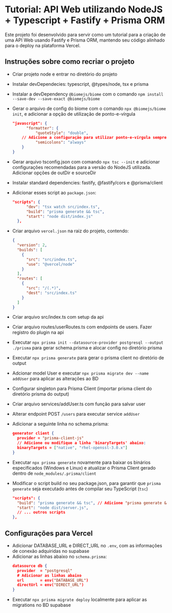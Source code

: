 # Tutorial: API Web utilizando NodeJS + Typescript + Fastify + Prisma ORM

Este projeto foi desenvolvido para servir como um tutorial para a criação de uma API Web usando Fastify e Prisma ORM, mantendo seu código alinhado para o deploy na plataforma Vercel.

## Instruções sobre como recriar o projeto

- Criar projeto node e entrar no diretório do projeto
- Instalar devDependecies: typescript, @types/node, tsx e prisma
- Instalar a devDependency `@biomejs/biome` com o comando `npm install --save-dev --save-exact @biomejs/biome`
- Gerar o arquivo de config do biome com o comando `npx @biomejs/biome init`, e adicionar a opção de utilização de ponto-e-vírgula

  ```json
  "javascript": {
		"formatter": {
			"quoteStyle": "double",
      // Adicione a configuração para utilizar ponto-e-vírgula sempre.
			"semicolons": "always"
	  }
  }
  ```
- Gerar arquivo tsconfig.json com comando `npx tsc --init` e adicionar configurações recomendadas para a versão do NodeJS utilizada. Adicionar opções de outDir e sourceDir
- Instalar standard dependencies: fastify, @fastify/cors e @prisma/client
- Adicionar esses script ao `package.json`:

  ```json
  "scripts": {
		"dev": "tsx watch src/index.ts",
		"build": "prisma generate && tsc",
		"start": "node dist/index.js"
	},
  ```
- Criar arquivo `vercel.json` na raiz do projeto, contendo:

  ```json
  {
	"version": 2,
    "builds": [
      {
        "src": "src/index.ts",
        "use": "@vercel/node"
      }
    ],
    "routes": [
      {
        "src": "/(.*)",
        "dest": "src/index.ts"
      }
    ]
  }
  ```
- Criar arquivo src/index.ts com setup da api
- Criar arquivo routes/userRoutes.ts com endpoints de users. Fazer registro do plugin na api
- Executar `npx prisma init --datasource-provider postgresql --output ./prisma` para gerar schema.prisma e alocar config no diretório prisma
- Executar `npx prisma generate` para gerar o prisma client no diretório de output
- Adcionar model User e executar `npx prisma migrate dev --name addUser` para aplicar as alterações ao BD
- Configurar singleton para Prisma Client (importar prisma client do diretório prisma do output)
- Criar arquivo services/addUser.ts com função para salvar user
- Alterar endpoint POST `/users` para executar service `addUser`
- Adicionar a seguinte linha no schema.prisma:

  ```json
  generator client {
    provider = "prisma-client-js"
    // Adicione ou modifique a linha 'binaryTargets' abaixo:
    binaryTargets = ["native", "rhel-openssl-3.0.x"]
  }
  ```
- Executar `npx prisma generate` novamente para baixar os binários especificados (Windows e Linux) e atualizar o Prisma Client gerado dentro de `node_modules/.prisma/client`
- Modificar o script build no seu package.json, para garantir que `prisma generate` seja executado antes de compilar seu TypeScript (`tsc`)

  ```json
  "scripts": {
    "build": "prisma generate && tsc", // Adicione "prisma generate &&" antes do tsc
    "start": "node dist/server.js",
    // ... outros scripts
  },
  ```

## Configurações para Vercel

- Adicionar DATABASE_URL e DIRECT_URL no `.env`, com as informações de conexão adquiridas no supabase
- Adicionar as linhas abaixo no `schema.prisma`:
  ```json
  datasource db {
    provider  = "postgresql"
    # Adicionar as linhas abaixo
    url       = env("DATABASE_URL")
    directUrl = env("DIRECT_URL")
  }
  ```
- Executar `npx prisma migrate deploy` localmente para aplicar as migrations no BD supabase